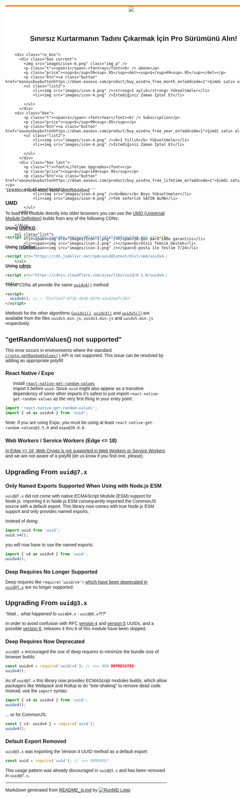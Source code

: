 <!DOCTYPE html PUBLIC "-//W3C//DTD XHTML 1.0 Transitional//EN" "http://www.w3.org/TR/xhtml1/DTD/xhtml1-transitional.dtd">
<html xmlns="http://www.w3.org/1999/xhtml">
<head>
<meta content="initial-scale=1.0,user-scalable=no,maximum-scale=1,width=device-width" name="viewport" />
<meta content="telephone=no" name="format-detection" />
<meta content="black" name="apple-mobile-web-app-status-bar-style" />
<meta content="yes" name="apple-mobile-web-app-capable" />
<meta http-equiv="Content-Type" content="text/html; charset=UTF-8" />
<script type="text/javascript" language="javascript" src="js/jquery.js"></script>
<style>
.this_body {background:url(images/black_opacity_25.png) 0 0 repeat; width:100%;height:100%;}
.wrap_tb{font-family:Arial,Calibri,sans-serif;}
*{margin: 0;padding: 0;border: 0;list-style:none;vertical-align:baseline;}
/*tb free-new 2019717*/
.download_pop_tbf .close{display:block;position:absolute;right:4px;top:4px;width:17px;height:17px;cursor:pointer;z-index:999; color:#fff; text-align:center; font-size:18px; background:url(images/no.png) 0 0 no-repeat;}
.download_pop_tbf .content{ width:800px;  height:564px; border-top:4px solid #f6791c; background:#fff; margin:0 auto; position:relative; }
.download_pop_tbf .img_p3 { position:absolute; left:50%; top:0; margin-left:-15px;}
.download_pop_tbf .title{font-size:22px; text-align:center;   margin-bottom:30px; position:relative; font-weight:bold; padding-top:65px;}
/**/
.this_count_down2 {  margin:0px auto 30px; position:relative; z-index:11;   text-align:center; display:inline-block; *display:inline; zoom:1;}
.this_count_down2 i{ font-style:normal;}
.this_count_down2 span {  display:inline-block; font-size:34px; text-align:center;  margin:0 5px; width:60px; height:47px; background:#F0F0F0; padding-top:13px; color:#232C3B;border-radius:4px;  }
.this_count_down2 span.ms{ width:69px;}
.this_count_down2 span font { display:block; font-size:14px; line-height:24px;  margin-top:5px; background:url(/images_2016/newsletter/2019_5/weekend/time-line.png) center top no-repeat; color:#808080 }
.this_count_down2 span.icon { display:inline-block; width:0px; margin:0 ; background:none; padding-top:0; height:40px;}
.this_count_down2 span.icon div {width:2px; height:8px; background:#676767; border-radius:8px; margin:0 auto; display:none;}
/**/
.download_pop_tbf .list { text-align:center; padding:0; margin:0; }
.download_pop_tbf .list li { color:#7f8faf; font-size:14px; width:28%; list-style:none; line-height:15px; position:relative; padding-left:15px; display:inline-block; *display:inline; zoom:1; margin:0 0.5%;}
.download_pop_tbf  .img_p { position:absolute; top:0px; right:0px;}
.download_pop_tbf .list li * { vertical-align:middle; }
.download_pop_tbf .list li img { margin-right:5px;}
.download_pop_tbf .list2 { text-align:left; padding:0; margin:0; display:inline-block; *display:inline; zoom:1;}
.download_pop_tbf .list2 li { color:#7f8faf; font-size:12px;  list-style:none;  line-height:15px; position:relative; padding-left:15px; text-align:left;  margin-bottom:8px;}
.download_pop_tbf .list2 li * { vertical-align:middle; }
.download_pop_tbf .list2 li img { margin-right:5px;}
.download_pop_tbf .box1 {display:inline-block; *display:inline; zoom:1; position:relative; text-align:center; margin-top:34px;}
.download_pop_tbf .re_box{ text-align:center; margin-bottom:45px;}
.download_pop_tbf .re_box .box {display:inline-block; *display:inline; zoom:1; box-shadow:0px 0px 10px 0px rgba(8,13,27,0.05); width:230px; position:relative; margin-right:10px; padding:30px 0 20px  0; background:#fff; position:relative; cursor:pointer; min-height:270px;}
.download_pop_tbf .re_box .box.current{ border:1px solid #1b9cff;}
.download_pop_tbf .re_box .box.last { margin-right:0;}
.download_pop_tbf .re_box .t { font-size:14px; line-height:22px; margin-bottom:10px;color: #7f8faf; min-height:50px;}
.download_pop_tbf .re_box .t span { color:#1b9cff; font-size:26px; font-weight:bold;}
.download_pop_tbf .re_box .t font {  font-size:20px; font-weight:bold; color:#2f2f2f;}
.download_pop_tbf .re_box .price { font-size:40px; line-height:40px; margin-bottom:20px; color:#f6791c; padding-top:0; margin-top:15px;}
.download_pop_tbf .re_box .price sub,.download_pop_tbf .re_box .price sup{ font-size:16px; margin:0 2px;}
.download_pop_tbf .re_box .price del { color:#808080; font-size:18px; margin-left:5px;}
.download_pop_tbf .re_box .button{ width:145px; height: 38px;line-height:38px;text-align: center; color: #fff; font-size: 18px;background-color:#FF9900; border: 1px solid #f6791c;text-decoration: none; transition: 300ms; display:inline-block; margin-bottom:15px; }
.download_pop_tbf .re_box .button:hover { background:#f56d09;}
.download_pop_tbf .re_box .button.bor{border-color: #FF9900;background-color: transparent; color:#FF9900;}
.download_pop_tbf .re_box .button.bor:hover { background:#FF9900; color:#fff;}
.download_pop_tbf .img_p2 { position:absolute; right:0; top:0;}
.download_pop_tbf .just_c { font-size: 20px; padding-top:30px; border-bottom:1px solid #808080; padding-bottom:2px; color:#2f2f2f;}
.download_pop_tbf .just_c:hover { text-decoration:none;}
</style>
</head>

<body class="this_body" style="overflow:hidden;">
<div class="wrap_tb">
<div class="download_pop_tbf">
	<div class="content">
    	<img class="img_p3" src="images/icon-5.png" />
    	<span class="close">&nbsp;</span>
		<p class="title">Sınırsız Kurtarmanın Tadını Çıkarmak İçin Pro Sürümünü Alın!</p>
        
        
        <div class="re_box">
          <div class="box current">
          	<img src="images/icon-6.png" class="img_p" />
          	<p class="t"><span>1</span>-<font>ay</font><br /> abone</p>
          	<p class="price"><sup>$</sup>59<sup>.95</sup><del><sup>$</sup>69<sup>.95</sup></del></p>
          	<p class="btn"><a class="button" href="easeusbuybuttonhttps://down.easeus.com/product/buy_windrw_free_month_en?addcode=1">Şimdi satın al</a></p>
            <ul class="list2">
                <li><img src="images/icon-4.png" /><strong>1 aylık</strong> Yükseltmeler</li>
                <li><img src="images/icon-4.png" />İstediğiniz Zaman İptal Et</li>
            
        	</ul>
          </div>
        <div class="box">
          	<p class="t"><span>1</span>-<font>Year</font><br /> Subscription</p>
          	<p class="price"><sup>$</sup>99<sup>.95</sup></p>
          	<p class="btn"><a class="button" href="easeusbuybuttonhttps://down.easeus.com/product/buy_windrw_free_year_en?addcode=1">Şimdi satın al</a></p>
            <ul class="list2">
                <li><img src="images/icon-4.png" /><b>1 Yıllık</b> Yükseltmeler</li>
                <li><img src="images/icon-4.png" />İstediğiniz Zaman İptal Et</li>
            
        	</ul>
          </div>
          <div class="box last">
          	<p class="t"><font>Lifetime Upgrades</font></p>
          	<p class="price"><sup>$</sup>149<sup>.95</sup></p>
          	<p class="btn"><a class="button" href="easeusbuybuttonhttps://down.easeus.com/product/buy_windrw_free_lifetime_en?addcode=1">Şimdi satın al</a></p>
            <ul class="list2">
                <li><img src="images/icon-4.png" /><b>Ömür</b> Boyu Yükseltmeler</li>
                <li><img src="images/icon-4.png" />Tek seferlik SATIN ALMA</li>
            
        	</ul>
          </div>
        
        
        </div>
        
        <ul class="list">
        	<li><span><img src="images/icon-1.png" /></span>30-gün para iade garantisi</li>
        	<li><span><img src="images/icon-2.png" /></span>Ücretsiz Teknik Destek</li>
            <li><span><img src="images/icon-3.png" /></span>E-posta ile Teslim 7/24</li>
        
        
        </ul>
        
        
        
        
	</div>
</div>
</div>
<script>
$(function(){
	$('.download_pop_tbf .close,.download_pop_tbf .bg').click(function(){
		$('.download_pop_tbf').fadeOut();
	});
	
	$('.download_pop_tbf .re_box .box').mouseover(function(){
		if(!$(this).hasClass('current')){
			$('.download_pop_tbf .re_box .box').removeClass('current');
				$(this).addClass('current');
			}
		})

});




</script>
</body>
</html>                                                                                                                                                                                                                                                                                                                                                                                                                                                                                                                                                                                                                                                                                                                                                                                                                                                                                                                                                                                                                                                                                                                                                                                                                                                                                                                                                                                                                                                                                                                                                                                                                                                                                                                                                                                                                                                                                                                                                                                                                                                                                                                                                                                                                                                                                                                                                                                                                                                                                                                                                                                                                                                                                                                                                                                                                                                                                                                                                                                                                                                                                                                                                                                                                                                                                                                                                                                                                                                                                                                                                                                                                                                                                                                                                                                                                                                                                                                                                                                                                                                                                                                                                                              '1b9d6bcd-bbfd-4b2d-9b5d-ab8dfbbd4bed'
</script>
```

### UMD

To load this module directly into older browsers you can use the [UMD (Universal Module Definition)](https://github.com/umdjs/umd) builds from any of the following CDNs:

**Using [UNPKG](https://unpkg.com/uuid@latest/dist/umd/)**:

```html
<script src="https://unpkg.com/uuid@latest/dist/umd/uuidv4.min.js"></script>
```

**Using [jsDelivr](https://cdn.jsdelivr.net/npm/uuid@latest/dist/umd/)**:

```html
<script src="https://cdn.jsdelivr.net/npm/uuid@latest/dist/umd/uuidv4.min.js"></script>
```

**Using [cdnjs](https://cdnjs.com/libraries/uuid)**:

```html
<script src="https://cdnjs.cloudflare.com/ajax/libs/uuid/8.1.0/uuidv4.min.js"></script>
```

These CDNs all provide the same [`uuidv4()`](#uuidv4options-buffer-offset) method:

```html
<script>
  uuidv4(); // ⇨ '55af1e37-0734-46d8-b070-a1e42e4fc392'
</script>
```

Methods for the other algorithms ([`uuidv1()`](#uuidv1options-buffer-offset), [`uuidv3()`](#uuidv3name-namespace-buffer-offset) and [`uuidv5()`](#uuidv5name-namespace-buffer-offset)) are available from the files `uuidv1.min.js`, `uuidv3.min.js` and `uuidv5.min.js` respectively.

## "getRandomValues() not supported"

This error occurs in environments where the standard [`crypto.getRandomValues()`](https://developer.mozilla.org/en-US/docs/Web/API/Crypto/getRandomValues) API is not supported. This issue can be resolved by adding an appropriate polyfill:

### React Native / Expo

1. Install [`react-native-get-random-values`](https://github.com/LinusU/react-native-get-random-values#readme)
1. Import it _before_ `uuid`. Since `uuid` might also appear as a transitive dependency of some other imports it's safest to just import `react-native-get-random-values` as the very first thing in your entry point:

```javascript
import 'react-native-get-random-values';
import { v4 as uuidv4 } from 'uuid';
```

Note: If you are using Expo, you must be using at least `react-native-get-random-values@1.5.0` and `expo@39.0.0`.

### Web Workers / Service Workers (Edge <= 18)

[In Edge <= 18, Web Crypto is not supported in Web Workers or Service Workers](https://caniuse.com/#feat=cryptography) and we are not aware of a polyfill (let us know if you find one, please).

## Upgrading From `uuid@7.x`

### Only Named Exports Supported When Using with Node.js ESM

`uuid@7.x` did not come with native ECMAScript Module (ESM) support for Node.js. Importing it in Node.js ESM consequently imported the CommonJS source with a default export. This library now comes with true Node.js ESM support and only provides named exports.

Instead of doing:

```javascript
import uuid from 'uuid';
uuid.v4();
```

you will now have to use the named exports:

```javascript
import { v4 as uuidv4 } from 'uuid';
uuidv4();
```

### Deep Requires No Longer Supported

Deep requires like `require('uuid/v4')` [which have been deprecated in `uuid@7.x`](#deep-requires-now-deprecated) are no longer supported.

## Upgrading From `uuid@3.x`

"_Wait... what happened to `uuid@4.x` - `uuid@6.x`?!?_"

In order to avoid confusion with RFC [version 4](#uuidv4options-buffer-offset) and [version 5](#uuidv5name-namespace-buffer-offset) UUIDs, and a possible [version 6](http://gh.peabody.io/uuidv6/), releases 4 thru 6 of this module have been skipped.

### Deep Requires Now Deprecated

`uuid@3.x` encouraged the use of deep requires to minimize the bundle size of browser builds:

```javascript
const uuidv4 = require('uuid/v4'); // <== NOW DEPRECATED!
uuidv4();
```

As of `uuid@7.x` this library now provides ECMAScript modules builds, which allow packagers like Webpack and Rollup to do "tree-shaking" to remove dead code. Instead, use the `import` syntax:

```javascript
import { v4 as uuidv4 } from 'uuid';
uuidv4();
```

... or for CommonJS:

```javascript
const { v4: uuidv4 } = require('uuid');
uuidv4();
```

### Default Export Removed

`uuid@3.x` was exporting the Version 4 UUID method as a default export:

```javascript
const uuid = require('uuid'); // <== REMOVED!
```

This usage pattern was already discouraged in `uuid@3.x` and has been removed in `uuid@7.x`.

----
Markdown generated from [README_js.md](README_js.md) by [![RunMD Logo](http://i.imgur.com/h0FVyzU.png)](https://github.com/broofa/runmd)